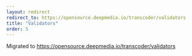 ```yaml
---
layout: redirect
redirect_to: https://opensource.deepmedia.io/transcoder/validators
title: "Validators"
order: 5
---
```


Migrated to https://opensource.deepmedia.io/transcoder/validators

